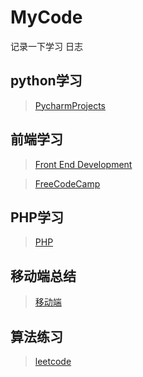 # MyCode
记录一下学习 日志

## python学习 

> [PycharmProjects](https://github.com/FLYKingdom/MyCode/tree/master/PycharmProjects)

## 前端学习

> [Front End Development](https://github.com/FLYKingdom/MyCode/tree/master/Front%20End%20Development)

> [FreeCodeCamp](https://www.freecodecamp.cn/home)

## PHP学习

> [PHP](https://github.com/FLYKingdom/MyCode/tree/master/PHP)

## 移动端总结

> [移动端](https://github.com/FLYKingdom/MyCode/tree/master/%E7%A7%BB%E5%8A%A8%E7%AB%AF)

## 算法练习 

> [leetcode](https://leetcode-cn.com/problemset/all/)

